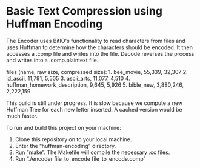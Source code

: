 # Basic Text Compression using Huffman Encoding


The Encoder uses BitIO's functionality to read characters from files and uses Huffman to determine how the
characters should be encoded. It then accesses a .comp file and writes into the file.
Decode reverses the process and writes into a .comp.plaintext file. 

files (name, raw size, compressed size):
	1. bee_movie, 55,339, 32,307
	2. id_ascii, 11,791, 5,505
	3. ascii_arts, 11,077, 4,510
	4. huffman_homework_description, 9,645, 5,926
	5. bible_new, 3,880,246, 2,222,159	

This build is still under progress. It is slow because we compute a new Huffman Tree for each new letter inserted. A cached version would be much faster.

To run and build this project on your machine:
  1. Clone this repository on to your local machine.
  2. Enter the “huffman-encoding” directory.
  3. Run ”make”. The Makefile will compile the necessary .cc files.
  4. Run “./encoder file_to_encode file_to_encode.comp”
